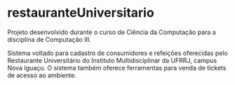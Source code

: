 # restauranteUniversitario

Projeto desenvolvido durante o curso de Ciência da Computação para a disciplina de Computação III. 

Sistema voltado para cadastro de consumidores e refeições oferecidas pelo Restaurante Universitário do Instituto Multidisciplinar da UFRRJ, campus Nova Iguaçu. 
O sistema também oferece ferramentas para venda de tickets de acesso ao ambiente. 

